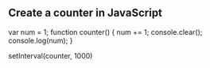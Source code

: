 ## Create a counter in JavaScript

var num = 1;
function counter() {
num += 1;
console.clear();
console.log(num);
}

setInterval(counter, 1000)
